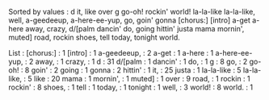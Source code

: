 Sorted by values :
d it, like over g go-oh! rockin' world! la-la-like la-la-like, well, a-geedeeup, a-here-ee-yup, go, goin' gonna [chorus:] [intro] a-get a-here away, crazy, d/[palm dancin' do, going hittin' justa mama mornin', muted] road, rockin shoes, tell today, tonight world. 

List :
[chorus:] : 1
[intro] : 1
a-geedeeup, : 2
a-get : 1
a-here : 1
a-here-ee-yup, : 2
away, : 1
crazy, : 1
d : 31
d/[palm : 1
dancin' : 1
do, : 1
g : 8
go, : 2
go-oh! : 8
goin' : 2
going : 1
gonna : 2
hittin' : 1
it, : 25
justa : 1
la-la-like : 5
la-la-like, : 5
like : 20
mama : 1
mornin', : 1
muted] : 1
over : 9
road, : 1
rockin : 1
rockin' : 8
shoes, : 1
tell : 1
today, : 1
tonight : 1
well, : 3
world! : 8
world. : 1
